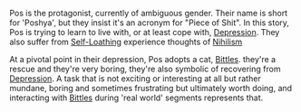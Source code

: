 Pos is the protagonist, currently of ambiguous gender. Their name is short for 'Poshya', but they insist it's an acronym for "Piece of Shit". In this story, Pos is trying to learn to live with, or at least cope with, [Depression](../../Themes/Depression.md). They also suffer from [Self-Loathing](../../Themes/Self-Loathing.md) experience thoughts of [Nihilism](../../Themes/Nihilism.md)

At a pivotal point in their depression, Pos adopts a cat, [Bittles](../Misc/Bittles.md). they're a rescue and they're very boring, they're also symbolic of recovering from [Depression](../../Themes/Depression.md). A task that is not exciting or interesting at all but rather mundane, boring and sometimes frustrating but ultimately worth doing, and interacting with [Bittles](../Misc/Bittles.md) during 'real world' segments represents that.